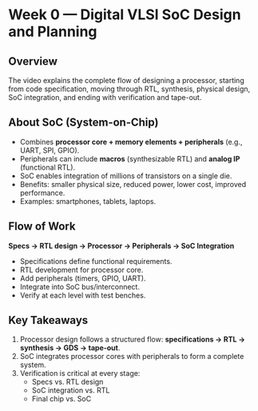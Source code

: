 # Week 0 — Digital VLSI SoC Design and Planning

## Overview
The video explains the complete flow of designing a processor, starting from code specification, moving through RTL, synthesis, physical design, SoC integration, and ending with verification and tape-out.

## About SoC (System-on-Chip)
- Combines **processor core + memory elements + peripherals** (e.g., UART, SPI, GPIO).  
- Peripherals can include **macros** (synthesizable RTL) and **analog IP** (functional RTL).  
- SoC enables integration of millions of transistors on a single die.  
- Benefits: smaller physical size, reduced power, lower cost, improved performance.  
- Examples: smartphones, tablets, laptops.  

## Flow of Work
**Specs → RTL design → Processor → Peripherals → SoC Integration**
- Specifications define functional requirements.  
- RTL development for processor core.  
- Add peripherals (timers, GPIO, UART).  
- Integrate into SoC bus/interconnect.  
- Verify at each level with test benches.  

## Key Takeaways
1. Processor design follows a structured flow: **specifications → RTL → synthesis → GDS → tape-out**.  
2. SoC integrates processor cores with peripherals to form a complete system.  
3. Verification is critical at every stage:  
   - Specs vs. RTL design  
   - SoC integration vs. RTL  
   - Final chip vs. SoC  
